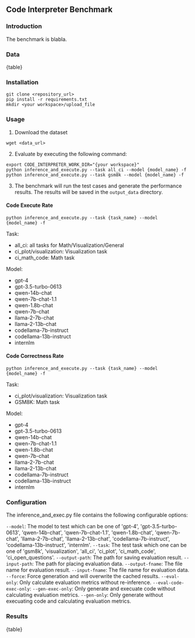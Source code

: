 ## Code Interpreter Benchmark

### Introduction
The benchmark is blabla.

### Data
{table}

### Installation
```shell
git clone <repository_url>
pip install -r requirements.txt
mkdir <your workspace>/upload_file
```

### Usage
1. Download the dataset
```shell
wget <data_url>
```
2. Evaluate by executing the following command:
```Shell
export CODE_INTERPRETER_WORK_DIR="{your workspace}"
python inference_and_execute.py --task all_ci --model {model_name} -f
python inference_and_execute.py --task gsm8k --model {model_name} -f
```
3. The benchmark will run the test cases and generate the performance results. The results will be saved in the `output_data` directory.

#### Code Execute Rate
```Shell
python inference_and_execute.py --task {task_name} --model {model_name} -f
```
Task:
- all_ci: all tasks for Math/Visualization/General
- ci_plot/visualization: Visualization task
- ci_math_code: Math task

Model:
- gpt-4
- gpt-3.5-turbo-0613
- qwen-14b-chat
- qwen-7b-chat-1.1
- qwen-1.8b-chat
- qwen-7b-chat
- llama-2-7b-chat
- llama-2-13b-chat
- codellama-7b-instruct
- codellama-13b-instruct
- internlm

#### Code Correctness Rate
```Shell
python inference_and_execute.py --task {task_name} --model {model_name} -f
```

Task:
- ci_plot/visualization: Visualization task
- GSM8K: Math task

Model:
- gpt-4
- gpt-3.5-turbo-0613
- qwen-14b-chat
- qwen-7b-chat-1.1
- qwen-1.8b-chat
- qwen-7b-chat
- llama-2-7b-chat
- llama-2-13b-chat
- codellama-7b-instruct
- codellama-13b-instruct
- internlm

### Configuration
The inference_and_exec.py file contains the following configurable options:

`--model`: The model to test which can be one of 'gpt-4', 'gpt-3.5-turbo-0613', 'qwen-14b-chat', 'qwen-7b-chat-1.1', 'qwen-1.8b-chat', 'qwen-7b-chat', 'llama-2-7b-chat', 'llama-2-13b-chat', 'codellama-7b-instruct', 'codellama-13b-instruct', 'internlm'.
`--task`: The test task which one can be one of 'gsm8k', 'visualization', 'all_ci', 'ci_plot', 'ci_math_code', 'ci_open_questions'.
`--output-path`: The path for saving evaluation result.
`--input-path`: The path for placing evaluation data.
`--output-fname`: The file name for evaluation result.
`--input-fname`: The file name for evaluation data.
`--force`: Force generation and will overwrite the cached results.
`--eval-only`: Only calculate evaluation metrics without re-inference.
`--eval-code-exec-only`:
`--gen-exec-only`: Only generate and execuate code without calculating evaluation metrics.
`--gen-only`: Only generate without execuating code and calculating evaluation metrics.


### Results
{table}
